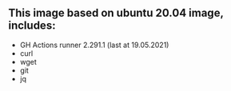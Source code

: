## This image based on ubuntu 20.04 image, includes:
  - GH Actions runner 2.291.1 (last at 19.05.2021)
  - curl
  - wget
  - git
  - jq
